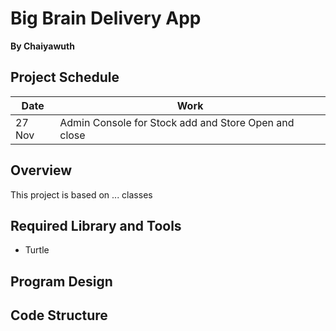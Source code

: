 # Big Brain Delivery App
**By Chaiyawuth**
## Project Schedule
|Date|Work|
|---|---|
|27 Nov|Admin Console for Stock add and Store Open and close|
## Overview
This project is based on ... classes



## Required Library and Tools
- Turtle





## Program Design
## Code Structure
